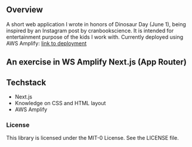 ## Overview
A short web application I wrote in honors of Dinosaur Day (June 1), being inspired by an Instagram post by cranbookscience. It is intended for entertainment purpose of the kids I work with. 
Currently deployed using AWS Amplify: [link to deployment](main.d2uqitvsgbbhaz.amplifyapp.com/)

## An exercise in WS Amplify Next.js (App Router) 

## Techstack
- Next.js
- Knowledge on CSS and HTML layout
- AWS Amplify

### License

This library is licensed under the MIT-0 License. See the LICENSE file.
